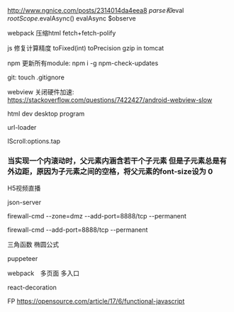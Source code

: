 http://www.ngnice.com/posts/2314014da4eea8
$parse和$eval
$rootScope.$evalAsync()
evalAsync
$observe

webpack 压缩html
fetch+fetch-polify

js 修复计算精度
toFixed(int)
toPrecision
gzip in tomcat

npm 更新所有module:
npm i -g npm-check-updates

git:
touch .gitignore


webview 关闭硬件加速:
https://stackoverflow.com/questions/7422427/android-webview-slow

html dev desktop program

url-loader

IScroll:options.tap

### 当实现一个内滚动时，父元素内涵含若干个子元素 但是子元素总是有外边距，原因为子元素之间的空格，将父元素的font-size设为 0 

H5视频直播

json-server


firewall-cmd --zone=dmz --add-port=8888/tcp --permanent

firewall-cmd --add-port=8888/tcp --permanent

三角函数
椭圆公式

puppeteer 

webpack　多页面 多入口

react-decoration

FP https://opensource.com/article/17/6/functional-javascript